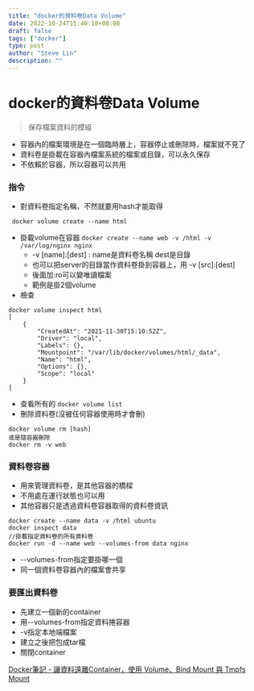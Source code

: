 ```yaml
---
title: "docker的資料卷Data Volume"
date: 2022-10-24T15:40:10+08:00
draft: false
tags: ["docker"]
type: post
author: "Steve Lin"
description: ""
---
```


# docker的資料卷Data Volume
> 保存檔案資料的模組
- 容器內的檔案環境是在一個臨時層上，容器停止或刪除時，檔案就不見了
- 資料卷是掛載在容器內檔案系統的檔案或目錄，可以永久保存
- 不依賴於容器，所以容器可以共用

### 指令
- 對資料卷指定名稱，不然就要用hash才能取得
```
 docker volume create --name html
```
- 掛載volume在容器
`docker create --name web -v /html -v /var/log/nginx nginx`
	- -v [name]:[dest] : name是資料卷名稱 dest是目錄
	- 也可以把server的目錄當作資料卷掛到容器上，用 -v [src]:[dest]
	- 後面加:ro可以變唯讀檔案
	- 範例是掛2個volume
- 檢查
```
docker volume inspect html
[
    {
        "CreatedAt": "2021-11-30T15:10:52Z",
        "Driver": "local",
        "Labels": {},
        "Mountpoint": "/var/lib/docker/volumes/html/_data",
        "Name": "html",
        "Options": {},
        "Scope": "local"
    }
]
```

- 查看所有的
`docker volume list`
- 刪除資料卷(沒被任何容器使用時才會刪)
```
docker volume rm [hash]
或是隨容器刪除
docker rm -v web
```

### 資料卷容器
- 用來管理資料卷，是其他容器的橋樑
- 不用處在運行狀態也可以用
- 其他容器只是透過資料卷容器取得的資料卷資訊
```
docker create --name data -v /html ubuntu
docker inspect data
//掛載指定資料卷的所有資料卷
docker run -d --name web --volumes-from data nginx
```
- --volumes-from指定要掛哪一個
- 同一個資料卷容器內的檔案會共享
### 要匯出資料卷
- 先建立一個新的container
- 用--volumes-from指定資料捲容器
- -v指定本地端檔案
- 建立之後把包成tar檔
- 關閉container

[Docker筆記 - 讓資料遠離Container，使用 Volume、Bind Mount 與 Tmpfs Mount](https://medium.com/alberthg-docker-notes/docker%E7%AD%86%E8%A8%98-%E8%AE%93%E8%B3%87%E6%96%99%E9%81%A0%E9%9B%A2container-%E4%BD%BF%E7%94%A8-volume-bind-mount-%E8%88%87-tmpfs-mount-6908da341d11)